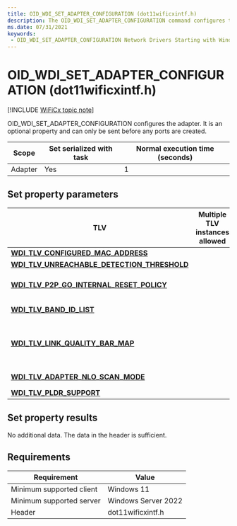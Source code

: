 ```yaml
---
title: OID_WDI_SET_ADAPTER_CONFIGURATION (dot11wificxintf.h)
description: The OID_WDI_SET_ADAPTER_CONFIGURATION command configures the adapter. It is an optional property and can only be sent before any ports are created.
ms.date: 07/31/2021
keywords:
 - OID_WDI_SET_ADAPTER_CONFIGURATION Network Drivers Starting with Windows Vista
---
```


# OID\_WDI\_SET\_ADAPTER\_CONFIGURATION (dot11wificxintf.h)

[!INCLUDE [WiFiCx topic note](../includes/wificx-version-warning.md)]


OID\_WDI\_SET\_ADAPTER\_CONFIGURATION configures the adapter. It is an optional property and can only be sent before any ports are created.

| Scope   | Set serialized with task | Normal execution time (seconds) |
|---------|--------------------------|---------------------------------|
| Adapter | Yes                      | 1                               |

 

## Set property parameters


|TLV|Multiple TLV instances allowed|Optional|Description|
|--- |--- |--- |--- |
|[**WDI_TLV_CONFIGURED_MAC_ADDRESS**](wdi-tlv-configured-mac-address.md)||X|MAC address.|
|[**WDI_TLV_UNREACHABLE_DETECTION_THRESHOLD**](wdi-tlv-unreachable-detection-threshold.md)||X|Unreachable detection threshold.|
|[**WDI_TLV_P2P_GO_INTERNAL_RESET_POLICY**](wdi-tlv-p2p-go-internal-reset-policy.md)||X|Policy used by the firmware for operating channel selection after a Wi-Fi Direct GO Reset is stopped/restarted.|
|[**WDI_TLV_BAND_ID_LIST**](wdi-tlv-band-id-list.md)||X| List of bands that are not allowed to be used by the IHV. If not specified any supported band can be used. |
|[**WDI_TLV_LINK_QUALITY_BAR_MAP**](wdi-tlv-link-quality-bar-map.md)|||Mapping of signal quality to Wi-Fi signal strength bars. This field should be ignored by the adapter and it should use the behavior specified in [NDIS_STATUS_WDI_INDICATION_LINK_STATE_CHANGE](ndis-status-wdi-indication-link-state-change.md) for doing Link Quality notifications.|
|[**WDI_TLV_ADAPTER_NLO_SCAN_MODE**](wdi-tlv-adapter-nlo-scan-mode.md)||X|Indicates whether the NLO scans should be performed in active or passive mode.|
|[**WDI_TLV_PLDR_SUPPORT**](wdi-tlv-pldr-support.md)|||Specifies if PLDR is supported.|

 

## Set property results


No additional data. The data in the header is sufficient.

## Requirements

|Requirement|Value|
|--- |--- |
|Minimum supported client|Windows 11|
|Minimum supported server|Windows Server 2022|
|Header|dot11wificxintf.h|


